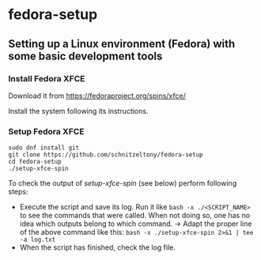 # fedora-setup

## Setting up a Linux environment (Fedora) with some basic development tools

### Install Fedora XFCE
Download it from https://fedoraproject.org/spins/xfce/

Install the system following its instructions.

### Setup Fedora XFCE
```
sudo dnf install git
git clone https://github.com/schnitzeltony/fedora-setup
cd fedora-setup
./setup-xfce-spin
```

To check the output of *setup-xfce-spin* (see below) perform following steps:
* Execute the script and save its log. Run it like `bash -x ./<SCRIPT_NAME>` to see the commands that were called. When not doing so, one has no idea which outputs belong to which command.
  -> Adapt the proper line of the above command like this: `bash -x ./setup-xfce-spin 2>&1 | tee -a log.txt`
* When the script has finished, check the log file.

